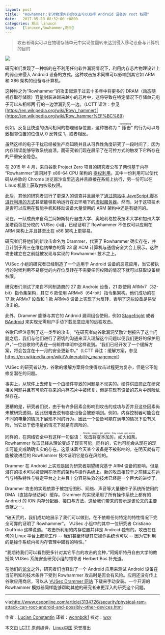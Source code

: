 ```yaml
---
layout: post
title:	"Rowhammer：针对物理内存的攻击可以取得 Android 设备的 root 权限"
date:	2017-05-20 08:32:00 +0800 
categories:	观点 linuxcn 
tags:	[linuxcn,Rowhammer,攻击]
---
```




> 
> 攻击者确实可以在物理存储单元中实现位翻转来达到侵入移动设备与计算机的目的
> 
> 
> 


![](/Asserts/Images//attachment/album/201705/19/083412z8b77tcuwebuthhz.jpg)


研究者们发现了一种新的在不利用任何软件漏洞情况下，利用内存芯片物理设计上的弱点来侵入 Android 设备的方式。这种攻击技术同样可以影响到其它如 ARM 和 X86 架构的设备与计算机。


这种称之为“Rowhammer”的攻击起源于过去十多年中将更多的 DRAM（动态随机存取存储器）容量封装进越来越小的芯片中，这将导致在特定情况下存储单元电子可以从相邻两<ruby> 行 <rt>  row </rt></ruby>的一边泄漏到另一边。（LCTT 译注：参见 [https://en.wikipedia.org/wiki/Row\_hammer）](https://en.wikipedia.org/wiki/Row_hammer%EF%BC%89)


例如，反复且快速的访问相同的物理储存位置，这种被称为 “<ruby> 锤击 <rt>  hammering </rt></ruby>” 的行为可以导致相邻位置的位值从 0 反转成 1，或者相反。


虽然这样的电子干扰已经被生产商知晓并且从可靠性角度研究了一段时间了，因为内存错误能够导致系统崩溃。而研究者们现在展示了在可控方式的触发下它所存在的严重安全隐患。


在 2015 年 4 月，来自谷歌 Project Zero 项目的研究者公布了两份基于内存 “Rowhammer”漏洞对于 x86-64 CPU 架构的 [提权利用](http://www.computerworld.com/article/2895898/google-researchers-hack-computers-using-dram-electrical-leaks.html)。其中一份利用可以使代码从谷歌的 Chrome 浏览器沙盒里逃逸并且直接在系统上执行，另一份可以在 Linux 机器上获取内核级权限。


此后，其他的研究者进行了更深入的调查并且展示了[通过网站中 JaveScript 脚本进行利用的方式](http://www.computerworld.com/article/2954582/security/researchers-develop-astonishing-webbased-attack-on-a-computers-dram.html)甚至能够影响运行在云环境下的[虚拟服务器](http://www.infoworld.com/article/3105889/security/flip-feng-shui-attack-on-cloud-vms-exploits-hardware-weaknesses.html)。然而，对于这项技术是否可以应用在智能手机和移动设备大量使用的 ARM 架构中还是有疑问的。


现在，一队成员来自荷兰阿姆斯特丹自由大学、奥地利格拉茨技术大学和加州大学圣塔芭芭拉分校的 VUSec 小组，已经证明了 Rowhammer 不仅仅可以应用在 ARM 架构上并且甚至比在 x86 架构上更容易。


研究者们将他们的新攻击命名为 Drammer，代表了 Rowhammer 确实存在，并且计划于周三在维也纳举办的第 23 届 ACM 计算机与通信安全大会上展示。这种攻击建立在之前就被发现与实现的 Rowhammer 技术之上。


VUSec 小组的研究者已经制造了一个适用于 Android 设备的恶意应用，当它被执行的时候利用不易察觉的内存位反转在不需要任何权限的情况下就可以获取设备根权限。


研究者们测试了来自不同制造商的 27 款 Android 设备，21 款使用 ARMv7（32-bit）指令集架构，其它 6 款使用 ARMv8（64-bit）指令集架构。他们成功的在 17 款 ARMv7 设备和 1 款 ARMv8 设备上实现了为反转，表明了这些设备是易受攻击的。


此外，Drammer 能够与其它的 Android 漏洞组合使用，例如 [Stagefright](http://www.csoonline.com/article/3045836/security/new-stagefright-exploit-puts-millions-of-android-devices-at-risk.html) 或者 [BAndroid](https://www.vusec.net/projects/bandroid/) 来实现无需用户手动下载恶意应用的远程攻击。


谷歌已经注意到了这一类型的攻击。“在研究者向谷歌漏洞奖励计划报告了这个问题之后，我们与他们进行了密切的沟通来深入理解这个问题以便我们更好的保护用户，”一位谷歌的代表在一份邮件申明中这样说到。“我们已经开发了一个缓解方案，将会包含在十一月的安全更新中。”（LCTT 译注：缓解方案，参见 <https://en.wikipedia.org/wiki/Vulnerability_management>）


VUSec 的研究者认为，谷歌的缓解方案将会使得攻击过程更为复杂，但是它不能修复潜在的问题。


事实上，从软件上去修复一个由硬件导致的问题是不现实的。硬件供应商正在研究相关问题并且有可能在将来的内存芯片中被修复，但是在现有设备的芯片中风险依然存在。


更糟的是，研究者们说，由于有许多因素会影响到攻击的成功与否并且这些因素尚未被研究透彻，因此很难去说有哪些设备会被影响到。例如，内存控制器可能会在不同的电量的情况下展现不同的行为，因此一个设备可能在满电的情况下没有风险，当它处于低电量的情况下就是有风险的。


同样的，在网络安全中有这样一句俗语：<ruby> 攻击将变本加厉，如火如荼 <rt>  Attacks always get getter, they never get worse </rt></ruby>。Rowhammer 攻击已经从理论变成了现实可能，同样的，它也可能会从现在的现实可能变成确确实实的存在。这意味着今天某个设备是不被影响的，在明天就有可能被改进后的 Rowhammer 技术证明它是存在风险的。


Drammer 在 Android 上实现是因为研究者期望研究基于 ARM 设备的影响，但是潜在的技术可以被使用在所有的架构与操作系统上。新的攻击相较于之前建立在运气与特殊特性与特定平台之上并且十分容易失效的技术已经是一个巨大的进步了。


Drammer 攻击的实现依靠于被包括图形、网络、声音等大量硬件子系统所使用的 DMA（直接存储访问）缓存。Drammer 的实现采用了所有操作系统上都有的 Android 的 ION 内存分配器、接口与方法，这给我们带来的警示是该论文的主要贡献之一。


“破天荒的，我们成功地展示了我们可以做到，在不依赖任何特定的特性情况下完全可靠的证明了 Rowhammer”， VUSec 小组中的其中一位研究者 Cristiano Giuffrida 这样说道。“攻击所利用的内存位置并非是 Android 独有的。攻击在任何的 Linux 平台上都能工作 -- 我们甚至怀疑其它操作系统也可以 -- 因为它利用的是操作系统内核内存管理中固有的特性。”


“我期待我们可以看到更多针对其它平台的攻击的变种，”阿姆斯特丹自由大学的教授兼 VUSec 系统安全研究小组的领导者 Herbert Bos 补充道。


在他们的[论文](https://vvdveen.com/publications/drammer.pdf)之外，研究者们也释出了一个 Android 应用来测试 Android 设备在当前所知的技术条件下受到 Rowhammer 攻击时是否会有风险。应用还没有传上谷歌应用商店，可以从 [VUSec Drammer 网站](https://www.vusec.net/projects/drammer/) 下载来手动安装。一个开源的 Rowhammer 模拟器同样能够帮助其他的研究者来更深入的研究这个问题。




---


via:<http://www.csoonline.com/article/3134726/security/physical-ram-attack-can-root-android-and-possibly-other-devices.html>


作者：[Lucian Constantin](http://www.csoonline.com/author/Lucian-Constantin/) 译者：[wcnnbdk1](https://github.com/wcnnbdk1) 校对：[wxy](https://github.com/wxy)


本文由 [LCTT](https://github.com/LCTT/TranslateProject) 原创编译，[Linux中国](https://linux.cn/) 荣誉推出
